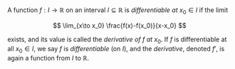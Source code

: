 A function $f: I \to \mathbb{R}$ on an interval $I \subseteq \mathbb{R}$ is *differentiable at* $x_0 \in I$ if the limit

$$
\lim_{x\to x_0} \frac{f(x)-f(x_0)}{x-x_0}
$$

exists, and its value is called the *derivative of* $f$ *at* $x_0$. If $f$ is differentiable at all $x_0 \in I$, we say $f$ is *differentiable* (on $I$), and the *derivative*, denoted $f'$, is again a function from $I$ to $\mathbb R$.

